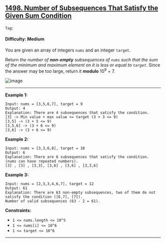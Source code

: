 ## [1498. Number of Subsequences That Satisfy the Given Sum Condition](https://leetcode.com/problems/number-of-subsequences-that-satisfy-the-given-sum-condition/)

```Tag```:

#### Difficulty: Medium

You are given an array of integers ```nums``` and an integer ```target```.

Return _the number of __non-empty__ subsequences of ```nums``` such that the sum of the minimum and maximum element on it is less or equal to ```target```_. Since the answer may be too large, return it __modulo__ 10<sup>9</sup> + 7.

![image](https://user-images.githubusercontent.com/35042430/236602592-388c6ba1-1830-49ae-bea3-cc58e2e6e949.png)

---

__Example 1:__
```
Input: nums = [3,5,6,7], target = 9
Output: 4
Explanation: There are 4 subsequences that satisfy the condition.
[3] -> Min value + max value <= target (3 + 3 <= 9)
[3,5] -> (3 + 5 <= 9)
[3,5,6] -> (3 + 6 <= 9)
[3,6] -> (3 + 6 <= 9)
```

__Example 2:__
```
Input: nums = [3,3,6,8], target = 10
Output: 6
Explanation: There are 6 subsequences that satisfy the condition. (nums can have repeated numbers).
[3] , [3] , [3,3], [3,6] , [3,6] , [3,3,6]
```

__Example 3:__
```
Input: nums = [2,3,3,4,6,7], target = 12
Output: 61
Explanation: There are 63 non-empty subsequences, two of them do not satisfy the condition ([6,7], [7]).
Number of valid subsequences (63 - 2 = 61).
```

__Constraints:__

- ```1 <= nums.length <= 10^5```
- ```1 <= nums[i] <= 10^6```
- ```1 <= target <= 10^6```

---

